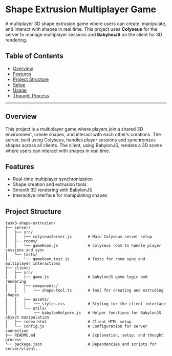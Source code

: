 # Shape Extrusion Multiplayer Game

A multiplayer 3D shape extrusion game where users can create, manipulate, and interact with shapes in real time. This project uses **Colyseus** for the server to manage multiplayer sessions and **BabylonJS** on the client for 3D rendering.

## Table of Contents
- [Overview](#overview)
- [Features](#features)
- [Project Structure](#project-structure)
- [Setup](#setup)
- [Usage](#usage)
- [Thought Process](#thought-process)

---

## Overview

This project is a multiplayer game where players join a shared 3D environment, create shapes, and interact with each other’s creations. The server, built using Colyseus, handles player sessions and synchronizes shapes across all clients. The client, using BabylonJS, renders a 3D scene where users can interact with shapes in real time.

## Features

- Real-time multiplayer synchronization
- Shape creation and extrusion tools
- Smooth 3D rendering with BabylonJS
- Interactive interface for manipulating shapes

## Project Structure

```plaintext
task3-shape-extrusion/
├── server/
│   ├── src/
│   │   ├── colyseusServer.js       # Main Colyseus server setup
│   ├── rooms/
│   │   └── gameRoom.js             # Colyseus room to handle player sessions and sync
│   └── tests/
│       └── gameRoom.test.js        # Tests for room sync and multiplayer interactions
├── client/
│   ├── src/
│   │   ├── game.js                 # BabylonJS game logic and rendering
│   │   ├── components/
│   │   │   └── shape-tool.ts       # Tool for creating and extruding shapes
│   │   ├── assets/
│   │   │   └── styles.css          # Styling for the client interface
│   │   └── utils/
│   │       └── babylonHelpers.js   # Helper functions for BabylonJS object manipulation
│   ├── index.html                  # Client HTML setup
│   └── config.js                   # Configuration for server connection
├── README.md                       # Explanation, setup, and thought process
└── package.json                    # Dependencies and scripts for server/client.
